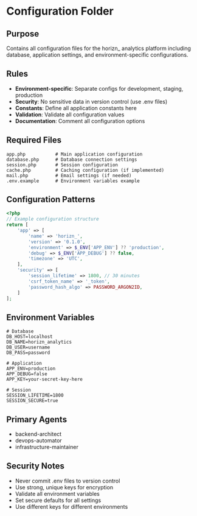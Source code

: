 # Configuration Folder

## Purpose
Contains all configuration files for the horizn_ analytics platform including database, application settings, and environment-specific configurations.

## Rules
- **Environment-specific**: Separate configs for development, staging, production
- **Security**: No sensitive data in version control (use .env files)
- **Constants**: Define all application constants here
- **Validation**: Validate all configuration values
- **Documentation**: Comment all configuration options

## Required Files
```
app.php           # Main application configuration
database.php      # Database connection settings
session.php       # Session configuration
cache.php         # Caching configuration (if implemented)
mail.php          # Email settings (if needed)
.env.example      # Environment variables example
```

## Configuration Patterns
```php
<?php
// Example configuration structure
return [
    'app' => [
        'name' => 'horizn_',
        'version' => '0.1.0',
        'environment' => $_ENV['APP_ENV'] ?? 'production',
        'debug' => $_ENV['APP_DEBUG'] ?? false,
        'timezone' => 'UTC',
    ],
    'security' => [
        'session_lifetime' => 1800, // 30 minutes
        'csrf_token_name' => '_token',
        'password_hash_algo' => PASSWORD_ARGON2ID,
    ]
];
```

## Environment Variables
```env
# Database
DB_HOST=localhost
DB_NAME=horizn_analytics
DB_USER=username
DB_PASS=password

# Application
APP_ENV=production
APP_DEBUG=false
APP_KEY=your-secret-key-here

# Session
SESSION_LIFETIME=1800
SESSION_SECURE=true
```

## Primary Agents
- backend-architect
- devops-automator
- infrastructure-maintainer

## Security Notes
- Never commit .env files to version control
- Use strong, unique keys for encryption
- Validate all environment variables
- Set secure defaults for all settings
- Use different keys for different environments